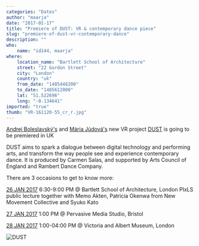 ```yaml
---
categories: "Dates"
author: "maarja"
date: "2017-01-17"
title: "Premiere of DUST: VR & contemporary dance piece"
slug: "premiere-of-dust-vr-contemporary-dance"
description: ""
who: 
    name: "id144, maarja"
where: 
    location_name: "Bartlett School of Architecture"
    street: "22 Gordon Street"
    city: "London"
    country: "uk"
    from_date: "1485448200"
    to_date: "1485612000"
    lat: "51.522696"
    long: "-0.134641"
imported: "true"
thumb: "VR-161120-55_cr_r.jpg"
---
```



[Andrej Boleslavský's](http://id144.org) and [Mária Júdová's](http://mariajudova.net) new VR project [DUST](http://vrdust.org.uk/) is going to be premiered in UK

DUST aims to spark a dialogue between digital technology and performing arts, and transform the way people see and experience contemporary dance. It is produced by Carmen Salas, and supported by Arts Council of England and Rambert Dance Company.

There are 3 occasions to get to know more:

[26 JAN 2017](https://www.eventbrite.com/e/dance-x-digital-arts-performance-interactions-lecture-series-tickets-31077207765) 6:30-9:00 PM @ Bartlett School of Architecture, London
PIxLS public lecture together with Memo Akten, Patricia Okenwa from New Movement Collective and Syuko Kato

[27 JAN 2017](http://www.watershed.co.uk/studio/events/2017/01/27/dust-creating-new-narratives-contemporary-dance-virtual-reality) 1:00 PM @ Pervasive Media Studio, Bristol

[28 JAN 2017](https://www.vam.ac.uk/shop/whatson/index/view/id/4092/event/Digital-Design-Drop-in-/dt/2017-01-28/free/1) 1:00-04:00 PM @ Victoria and Albert Museum, London

![DUST](VR-161120-55_cr_r.jpg) 
